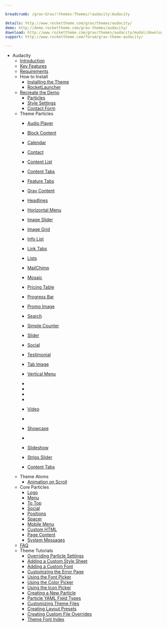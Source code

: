 ```yaml
---

breadcrumb: /grav:Grav/!themes:Themes/!audacity:Audacity

details: http://www.rockettheme.com/grav/themes/audacity/
demo: http://demo.rockettheme.com/grav-themes/audacity/
download: http://www.rockettheme.com/grav/themes/audacity/modal/downloads
support: http://www.rockettheme.com/forum/grav-theme-audacity/

---
```


* Audacity
    * [Introduction](INDEX.md)
    * [Key Features](INDEX.md#key-features)
    * [Requirements](INDEX.md#requirements)
    * How to Install
      * [Installing the Theme](http://docs.gantry.org/gantry5/basics/installation#installing-a-gantry-theme)
      * [RocketLauncher](../../start/rocketlauncher.md)
    * [Recreate the Demo](demo.md)
      * [Particles](demo.md#particles)
      * [Style Settings](demo_settings.md)
      * [Contact Form](../../start/contact.md)
    * Theme Particles
      * [Audio Player](particle_audio.md)
      * [Block Content](particle_block.md)
      * [Calendar](particle_calendar.md)
      * [Contact](particle_contact.md)
      * [Content List](particle_contentlist.md)
      * [Content Tabs](particle_contenttabs.md)
      * [Feature Tabs](particle_featuretabs.md)
      * [Grav Content](particle_grav.md)
      * [Headlines](particle_headlines.md)
      * [Horizontal Menu](particle_horizontalmenu.md)
      * [Image Slider](particle_imageslider.md)
      * [Image Grid](particle_image.md)
      * [Info List](particle_info.md)
      * [Link Tabs](particle_linktabs.md)
      * [Lists](particle_lists.md)
      * [MailChimp](particle_mailchimp.md)
      * [Mosaic](particle_mosaic.md)
      * [Pricing Table](particle_pricing.md)
      * [Progress Bar](particle_progressbar.md)
      * [Promo Image](particle_promoimage.md)
      * [Search](particle_search.md)
      * [Simple Counter](particle_simplecounter.md)
      * [Slider](particle_slider.md)
      * [Social](particle_social.md)



      * [Testimonial](particle_testimonial.md)
      * [Tab Image](particle_tabimage.md)
      * [Vertical Menu](particle_verticalmenu.md)
      * 
      * 
      * 
      * 
      * [Video](particle_video.md)
      * 
      * [Showcase](particle_showcase.md)
      * 
      * [Slideshow](particle_slideshow.md)
      * [Strips Slider](particle_stripsslider.md)
      * [Content Tabs](particle_contenttabs.md)
    * Theme Atoms
      * [Animation on Scroll](atom_aos.md)
    * Core Particles
      * [Logo](http://docs.gantry.org/gantry5/particles/logo)
      * [Menu](http://docs.gantry.org/gantry5/particles/menu-control)
      * [To Top](http://docs.gantry.org/gantry5/particles/to-top)
      * [Social](http://docs.gantry.org/gantry5/particles/social)
      * [Positions](http://docs.gantry.org/gantry5/particles/position)
      * [Spacer](http://docs.gantry.org/gantry5/particles/spacer)
      * [Mobile Menu](http://docs.gantry.org/gantry5/particles/mobile-menu)
      * [Custom HTML](http://docs.gantry.org/gantry5/particles/custom-html)
      * [Page Content](http://docs.gantry.org/gantry5/particles/page-content)
      * [System Messages](http://docs.gantry.org/gantry5/particles/system-messages)
    * [FAQ](faq.md)
    * Theme Tutorials
      * [Overriding Particle Settings](http://docs.gantry.org/gantry5/tutorials/overriding-particle-settings)
      * [Adding a Custom Style Sheet](http://docs.gantry.org/gantry5/tutorials/adding-a-custom-style-sheet)
      * [Adding a Custom Font](http://docs.gantry.org/gantry5/tutorials/fonts)
      * [Customizing the Error Page](http://docs.gantry.org/gantry5/tutorials/customize-the-error-page)
      * [Using the Font Picker](http://docs.gantry.org/gantry5/tutorials/using-the-font-picker)
      * [Using the Color Picker](http://docs.gantry.org/gantry5/tutorials/using-the-color-picker)
      * [Using the Icon Picker](http://docs.gantry.org/gantry5/tutorials/using-the-icon-picker)
      * [Creating a New Particle](http://docs.gantry.org/gantry5/advanced/creating-a-new-particle)
      * [Particle YAML Field Types](http://docs.gantry.org/gantry5/advanced/particle-yaml-field-types)
      * [Customizing Theme Files](http://docs.gantry.org/gantry5/advanced/customizing-theme-files)
      * [Creating Layout Presets](http://docs.gantry.org/gantry5/advanced/creating-layout-presets)
      * [Creating Custom File Overrides](http://docs.gantry.org/gantry5/advanced/file-overrides)
      * [Theme Font Index](../../../technical_tips/general/font_index.md)
